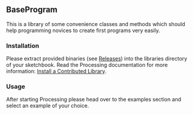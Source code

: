 ## BaseProgram

This is a library of some convenience classes and methods which should help programming novices to create first programs very easily. 

### Installation

Please extract provided binaries (see [Releases](https://github.com/rpoisel/Baseprogram/releases/)) into the libraries directory of your sketchbook. Read the Processing documentation for more information: [Install a Contributed Library](http://wiki.processing.org/w/How_to_Install_a_Contributed_Library). 

### Usage

After starting Processing please head over to the examples section and select an example of your choice. 